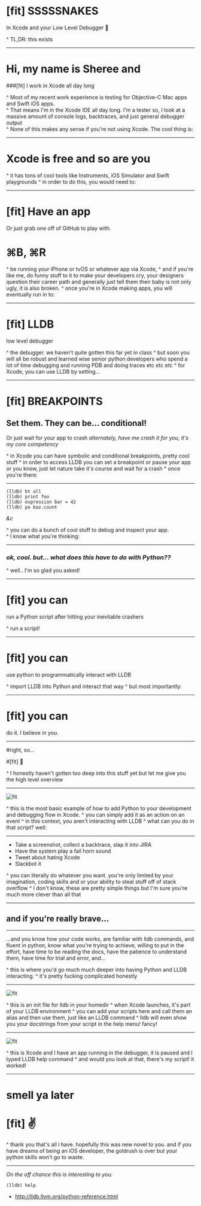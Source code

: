 # [fit] SSSSSNAKES 

In Xcode and your Low Level Debugger 
🐍

^ TL,DR: this exists

---

# Hi, my name is Sheree and

###[fit] I work in Xcode all day long

^ Most of my recent work experience is testing for Objective-C Mac apps and Swift iOS apps.    
^ That means I'm in the Xcode IDE all day long. I'm a tester so, I look at a massive amount of console logs,  backtraces, and just general debugger output   
^ None of this makes any sense if you're not using Xcode. The cool thing is: 

---

# Xcode is free and so are you 

^ it has tons of cool tools like Instruments, iOS Simulator and Swift playgrounds
^ in order to do this, you would need to:

---

# [fit] Have an app
Or just grab one off of GitHub to play with. 
# ⌘B, ⌘R

^ be running your iPhone or tvOS or whatever app via Xcode, 
^ and if you're like me, do funny stuff to it to make your developers cry, your designers question their career path and generally just tell them their baby is not only ugly, it is also broken. 
^ once you're in Xcode making apps, you will eventually run in to:

---

# [fit] LLDB
low level debugger

^ the debugger. we haven't quite gotten this far yet in class 
^ but soon you will all be robust and learned wise senior python developers who spend a lot of time debugging and running PDB and doing traces etc etc etc 
^ for Xcode, you can use LLDB by setting...

---

# [fit] BREAKPOINTS
## Set them. They can be... conditional! 
Or just wait for your app to crash
*alternately, have me crash it for you, it's my core competency*

^ in Xcode you can have symbolic and conditional breakpoints, pretty cool stuff
^ in order to access LLDB you can set a breakpoint or pause your app or you know, just let nature take it's course and wait for a crash
^ once you're there: 

---

`(lldb) bt all`   
`(lldb) print foo`   
`(lldb) expression bar = 42`   
`(lldb) po baz.count` 
 
*&c*

^ you can do a bunch of cool stuff to debug and inspect your app.  
^ I know what you're thinking:

---

### *ok, cool. but... what does this have to do with Python??*

^ well.. I'm so glad you asked! 

--- 

# [fit] you can
run a Python script after hitting your inevitable crashers

^ run a script!

--- 

# [fit] you can
use python to programmatically interact with LLDB 

^ import LLDB into Python and interact that way
^ but most importantly: 

--- 

# [fit] you can
do it. I believe in you.

---

#right, so...

#[fit] 🐍

^ I honestly haven't gotten too deep into this stuff yet but let me give you the high level overview

--- 

![fit](behaviors.jpg)

^ this is the most basic example of how to add Python to your development and debugging flow in Xcode. 
^ you can simply add it as an action on an event 
^ in this context, you aren't interacting with LLDB 
^ what can you do in that script? well: 

---

* Take a screenshot, collect a backtrace, slap it into JIRA
* Have the system play a fail horn sound
* Tweet about hating Xcode
* Slackbot it

^ you can literally do whatever you want. you're only limited by your imagination, coding skills and or your ability to steal stuff off of stack overflow 
^ I don't know, these are pretty simple things but I'm sure you're much more clever than all that

--- 

## and if you're really brave...

--- 

...and you know how your code works, are familiar with lldb commands, and fluent in python, know what you're trying to achieve, willing to put in the effort, have time to be reading the docs, have the patience to understand them, have time for trial and error, and... 

^ this is where you'd go much much deeper into having Python and LLDB interacting. 
^ it's pretty fucking complicated honestly

--- 

![fit](lldb-init.jpg)

^ this is an init file for lldb in your homedir
^ when Xcode launches, it's part of your LLDB environment
^ you can add your scripts here and call them an alias and then use them, just like an LLDB command
^ lldb will even show you your docstrings from your script in the help menu! fancy!

---

![fit](holy-shazzbot-1.jpg)

^ this is Xcode and I have an app running in the debugger, it is paused and I typed LLDB help command
^ and would you look at that, there's my script! it worked! 

---

# smell ya later
# [fit] ✌️

^ thank you that's all i have. hopefully this was new novel to you. and if you have dreams of being an iOS developer, the goldrush is over but your python skills won't go to waste. 

--- 
*On the off chance this is interesting to you:*

`(lldb) help`

- http://lldb.llvm.org/python-reference.html






